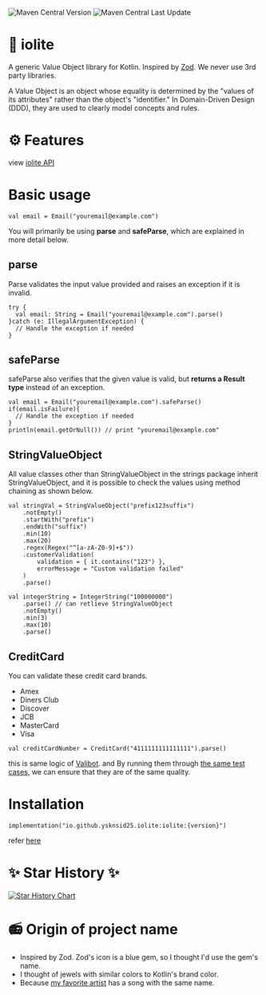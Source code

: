 ![Maven Central Version](https://img.shields.io/maven-central/v/io.github.ysknsid25.iolite/iolite)
![Maven Central Last Update](https://img.shields.io/maven-central/last-update/io.github.ysknsid25.iolite/iolite)


# 🔮 iolite

 A generic Value Object library for Kotlin. Inspired by [Zod](https://github.com/colinhacks/zod). We never use 3rd party libraries.

A Value Object is an object whose equality is determined by the "values ​​of its attributes" rather than the object's "identifier."
In Domain-Driven Design (DDD), they are used to clearly model concepts and rules.

# ⚙ Features

view [iolite API](https://ysknsid25.github.io/iolite/)

# Basic usage

```
val email = Email("youremail@example.com")
```

You will primarily be using **parse** and **safeParse**, which are explained in more detail below.

## parse

Parse validates the input value provided and raises an exception if it is invalid.

```
try {
  val email: String = Email("youremail@example.com").parse()
}catch (e: IllegalArgumentException) {
  // Handle the exception if needed
}
```

## safeParse

safeParse also verifies that the given value is valid, but **returns a Result type** instead of an exception.

```
val email = Email("youremail@example.com").safeParse()
if(email.isFailure){
  // Handle the exception if needed
}
println(email.getOrNull()) // print "youremail@example.com"
```

## StringValueObject

All value classes other than StringValueObject in the strings package inherit StringValueObject, and it is possible to check the values ​​using method chaining as shown below.

```
val stringVal = StringValueObject("prefix123suffix")
    .notEmpty()
    .startWith("prefix")
    .endWith("suffix")
    .min(10)
    .max(20)
    .regex(Regex("^[a-zA-Z0-9]+$"))
    .customerValidation(
        validation = { it.contains("123") },
        errorMessage = "Custom validation failed"
    )
    .parse()

val integerString = IntegerString("100000000")
    .parse() // can retlieve StringValueObject
    .notEmpty()
    .min(3)
    .max(10)
    .parse()
```

## CreditCard

You can validate these credit card brands.

- Amex
- Diners Club
- Discover
- JCB
- MasterCard
- Visa

```
val creditCardNumber = CreditCard("4111111111111111").parse()
```

this is same logic of [Valibot](https://github.com/fabian-hiller/valibot/blob/54c846ada01af06deccfbd56f68fca362c445fae/library/src/actions/creditCard/creditCard.ts#L118-L146). and By running them through [the same test cases](https://github.com/fabian-hiller/valibot/blob/main/library/src/actions/creditCard/creditCard.test.ts), we can ensure that they are of the same quality.

# Installation

```
implementation("io.github.ysknsid25.iolite:iolite:{version}")
```

refer [here](implementation("io.github.ysknsid25.iolite:iolite:beta"))

# ✨ Star History ✨

[![Star History Chart](https://api.star-history.com/svg?repos=ysknsid25/iolite&type=Date)](https://star-history.com/#bytebase/star-history&Date)

# 📻 Origin of project name

- Inspired by Zod. Zod's icon is a blue gem, so I thought I'd use the gem's name.
- I thought of jewels with similar colors to Kotlin's brand color.
- Because [my favorite artist](https://www.youtube.com/watch?v=YPLPI-cs7xg) has a song with the same name.
